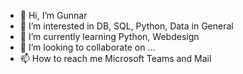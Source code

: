 - 👋 Hi, I’m Gunnar
- 👀 I’m interested in DB, SQL, Python, Data in General
- 🌱 I’m currently learning Python, Webdesign
- 💞️ I’m looking to collaborate on ...
- 📫 How to reach me Microsoft Teams and Mail

<!---
N2117649/N2117649 is a ✨ special ✨ repository because its `README.md` (this file) appears on your GitHub profile.
You can click the Preview link to take a look at your changes.
--->
